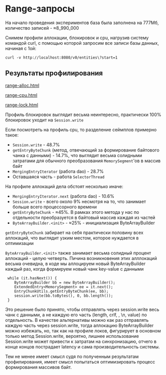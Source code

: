 # Range-запросы

На начало проведения экспериментов база была заполнена на 777Мб, количество записей - ≈8_990_000

Снимем профили аллокации, блокировок и cpu, нагрузив систему командой curl, 
с помощью которой запросим все записи базы данных, начиная с 1ой: 

```dtd
curl -v http://localhost:8080/v0/entities\?start=1
```

## Результаты профилирования

[range-alloc.html](data%2Frange-alloc.html)

[range-cpu.html](data%2Frange-cpu.html)

[range-lock.html](data%2Frange-lock.html)


Профиль блокировок выглядит весьма неинтересно, практически 100% блокировок уходит на `Session.write`

Если посмотреть на профиль cpu, то разделение сеймплов примерно такое:

- `Session.write` - 48.7% 
- `getEntryByteChunk` (метод, отвечающий за формирование байтового чанка с данными) - 14.7%, что выглядит весьма солидными
затратами для обычного преобразования `MemorySegment`'ов в массив байт
- `MergingEntryIterator` (работа dao) - 28.7% 
- Оставшаяся часть - работа `SelectorThread`

На профиле аллокаций дела обстоят несколько иначе: 

- `MergingEntryIterator.next` (работа dao) - 10.6%
- `Session.write` - всего около 9% несмотря на то, что занимает больше всего процессорного времени
- `getEntryByteChunk` - ≈45%. В рамках этого метода у нас по отдельности преобразуется в байтовый массив каждая из частей 
- `ByteArrayBuilder.<init>` - ≈25% - инициализация ByteArrayBuilder

`getEntryByteChunk` забирает на себя практически половину всех аллокаций, что выглядит узким местом, которое нуждается 
в оптимизации

`ByteArrayBuilder.<init>` также занимает весьма солидный процент аллокаций - целую четверть. Пичина возникновения этих алллокаций весьма очевидна, 
в коде мы аллоцируем новый ByteArrayBuilder каждый раз, когда формируем новый чанк key-value с данными

```
 while (it.hasNext()) {
    ByteArrayBuilder bb = new ByteArrayBuilder();
    ExtendedEntry<MemorySegment> ee = it.next();
    EntryChunkUtils.getEntryByteChunk(ee, bb);
    session.write(bb.toBytes(), 0, bb.length());
 }
```

Это решение было принято, чтобы отправлять через session.write весь чанк с данными, а не каждую его часть 
(length, crlf, <key>, \n, value) по отдельность. В качестве альтернативы можно как раз отправлять каждую часть через session.write, 
тогда аллокацию ByteArrayBuilder можно избежать, но, так как на профиле локов, фигурирует в основном только метод Session.write, 
вероятно, лишнее использование Session.write может привести к затратам на синхронизацию, отчего в конце концов пострадает latency 
и сама производительность системы. 

Тем не менее имеет смысл судя по полученным результатам профилирования, имеет смысл попытаться оптимизировать процесс формирования 
массивов байт.

